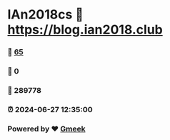# IAn2018cs :link: https://blog.ian2018.club 
### :page_facing_up: [65](https://blog.ian2018.club/tag.html) 
### :speech_balloon: 0 
### :hibiscus: 289778 
### :alarm_clock: 2024-06-27 12:35:00 
### Powered by :heart: [Gmeek](https://github.com/Meekdai/Gmeek)
